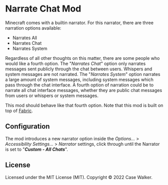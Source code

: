 # Narrate Chat Mod

Minecraft comes with a builtin narrator. For this narrator, there are three narration options available:

* Narrates All
* Narrates Chat
* Narrates System

Regardless of all other thoughts on this matter, there are some people who would like a fourth option. The "_Narrates 
Chat_" option only narrates messages sent publicly through the chat between users. Whispers and system messages are not
narrated. The "_Narrates System_" option narrates a large amount of system messages, including system messages which
pass through the chat interface. A fourth option of narration could be to narrate all chat interface messages, whether
they are public chat messages from users or whispers or system messages.

This mod should behave like that fourth option. Note that this mod is built on top of [Fabric](https://fabricmc.net/).

## Configuration

The mod introduces a new narrator option inside the _Options..._ > _Accessibility Settings..._ > _Narrator_ settings,
click through until the Narrator is set to "_**Custom - All Chats**_".

## License

Licensed under the MIT License (MIT). Copyright © 2022 Case Walker.
